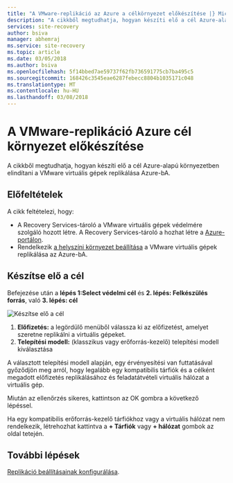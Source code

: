 ```yaml
---
title: "A VMware-replikáció az Azure a célkörnyezet előkészítése |} Microsoft Docs"
description: "A cikkből megtudhatja, hogyan készíti elő a cél Azure-alapú környezetben az Azure VMware virtuális gép replikációját."
services: site-recovery
author: bsiva
manager: abhemraj
ms.service: site-recovery
ms.topic: article
ms.date: 03/05/2018
ms.author: bsiva
ms.openlocfilehash: 5f14bbed7ae59737f62fb736591775cb7ba495c5
ms.sourcegitcommit: 168426c3545eae6287febecc8804b1035171c048
ms.translationtype: MT
ms.contentlocale: hu-HU
ms.lasthandoff: 03/08/2018
---
```

# <a name="prepare-the-target-environment-for-vmware-replication-to-azure"></a>A VMware-replikáció Azure cél környezet előkészítése

A cikkből megtudhatja, hogyan készíti elő a cél Azure-alapú környezetben elindítani a VMware virtuális gépek replikálása Azure-bA.

## <a name="prerequisites"></a>Előfeltételek

A cikk feltételezi, hogy:
- A Recovery Services-tároló a VMware virtuális gépek védelmére szolgáló hozott létre. A Recovery Services-tároló a hozhat létre a [Azure-portálon](http://portal.azure.com "Azure-portálon").
- Rendelkezik [a helyszíni környezet beállítása](vmware-azure-set-up-source.md) a VMware virtuális gépek replikálása az Azure-bA.

## <a name="prepare-target"></a>Készítse elő a cél

Befejezése után a **lépés 1:Select védelmi cél** és **2. lépés: Felkészülés forrás**, való **3. lépés: cél**

![Készítse elő a cél](./media/vmware-azure-set-up-target/prepare-target-vmware-to-azure.png)

1. **Előfizetés:** a legördülő menüből válassza ki az előfizetést, amelyet szeretne replikálni a virtuális gépeket.
2. **Telepítési modell:** (klasszikus vagy erőforrás-kezelő) telepítési modell kiválasztása

A választott telepítési modell alapján, egy érvényesítési van futtatásával győződjön meg arról, hogy legalább egy kompatibilis tárfiók és a célként megadott előfizetés replikálásához és feladatátvételi virtuális hálózat a virtuális gép.

Miután az ellenőrzés sikeres, kattintson az OK gombra a következő lépéssel.

Ha egy kompatibilis erőforrás-kezelő tárfiókhoz vagy a virtuális hálózat nem rendelkezik, létrehozhat kattintva a **+ Tárfiók** vagy **+ hálózat** gombok az oldal tetején.

## <a name="next-steps"></a>További lépések
[Replikáció beállításainak konfigurálása](vmware-azure-set-up-replication.md).
